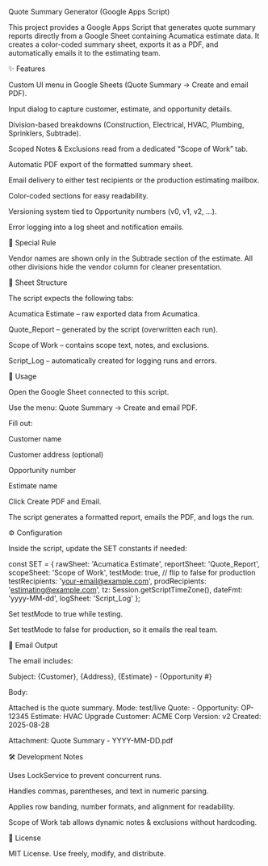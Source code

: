 Quote Summary Generator (Google Apps Script)

This project provides a Google Apps Script that generates quote summary reports directly from a Google Sheet containing Acumatica estimate data. It creates a color-coded summary sheet, exports it as a PDF, and automatically emails it to the estimating team.

✨ Features

Custom UI menu in Google Sheets (Quote Summary → Create and email PDF).

Input dialog to capture customer, estimate, and opportunity details.

Division-based breakdowns (Construction, Electrical, HVAC, Plumbing, Sprinklers, Subtrade).

Scoped Notes & Exclusions read from a dedicated “Scope of Work” tab.

Automatic PDF export of the formatted summary sheet.

Email delivery to either test recipients or the production estimating mailbox.

Color-coded sections for easy readability.

Versioning system tied to Opportunity numbers (v0, v1, v2, ...).

Error logging into a log sheet and notification emails.

📌 Special Rule

Vendor names are shown only in the Subtrade section of the estimate.
All other divisions hide the vendor column for cleaner presentation.

📂 Sheet Structure

The script expects the following tabs:

Acumatica Estimate – raw exported data from Acumatica.

Quote_Report – generated by the script (overwritten each run).

Scope of Work – contains scope text, notes, and exclusions.

Script_Log – automatically created for logging runs and errors.

🚀 Usage

Open the Google Sheet connected to this script.

Use the menu: Quote Summary → Create and email PDF.

Fill out:

Customer name

Customer address (optional)

Opportunity number

Estimate name

Click Create PDF and Email.

The script generates a formatted report, emails the PDF, and logs the run.

⚙️ Configuration

Inside the script, update the SET constants if needed:

const SET = {
  rawSheet: 'Acumatica Estimate',
  reportSheet: 'Quote_Report',
  scopeSheet: 'Scope of Work',
  testMode: true,                           // flip to false for production
  testRecipients: 'your-email@example.com',
  prodRecipients: 'estimating@example.com',
  tz: Session.getScriptTimeZone(),
  dateFmt: 'yyyy-MM-dd',
  logSheet: 'Script_Log'
};


Set testMode to true while testing.

Set testMode to false for production, so it emails the real team.

📧 Email Output

The email includes:

Subject: {Customer}, {Address}, {Estimate} - {Opportunity #}

Body:

Attached is the quote summary.
Mode: test/live
Quote: -
Opportunity: OP-12345
Estimate: HVAC Upgrade
Customer: ACME Corp
Version: v2
Created: 2025-08-28


Attachment: Quote Summary - YYYY-MM-DD.pdf

🛠️ Development Notes

Uses LockService to prevent concurrent runs.

Handles commas, parentheses, and text in numeric parsing.

Applies row banding, number formats, and alignment for readability.

Scope of Work tab allows dynamic notes & exclusions without hardcoding.

📄 License

MIT License. Use freely, modify, and distribute.
